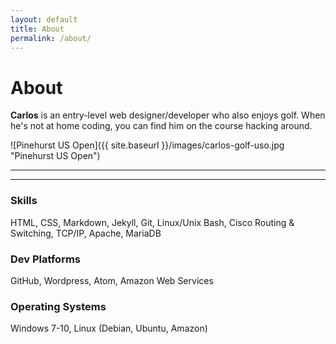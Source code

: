 ```yaml
---
layout: default
title: About
permalink: /about/
---
```

# About

**Carlos** is an entry-level web designer/developer who also enjoys golf. When he's not at home coding, you can find him on the course hacking around.

![Pinehurst US Open]({{ site.baseurl }}/images/carlos-golf-uso.jpg "Pinehurst US Open")

***
***

### Skills

HTML, CSS, Markdown, Jekyll, Git, Linux/Unix Bash, Cisco Routing & Switching, TCP/IP, Apache, MariaDB

### Dev Platforms

GitHub, Wordpress, Atom, Amazon Web Services  

### Operating Systems

Windows 7-10, Linux (Debian, Ubuntu, Amazon)
